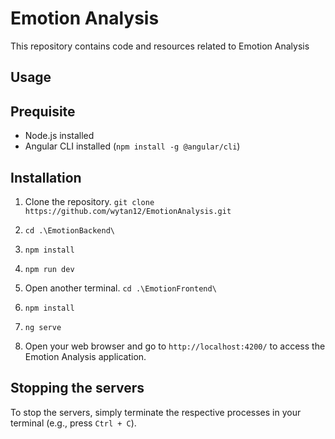 # Emotion Analysis

This repository contains code and resources related to Emotion Analysis

Usage
-----------------------------
## Prequisite
* Node.js installed
* Angular CLI installed (`npm install -g @angular/cli`)

## Installation
1. Clone the repository.
`git clone https://github.com/wytan12/EmotionAnalysis.git` 

2. `cd .\EmotionBackend\`
3. `npm install`
4. `npm run dev`
5. Open another terminal. `cd .\EmotionFrontend\`
6. `npm install`
7. `ng serve`
8. Open your web browser and go to `http://localhost:4200/` to access the Emotion Analysis application.

## Stopping the servers
To stop the servers, simply terminate the respective processes in your terminal (e.g., press `Ctrl + C`).
